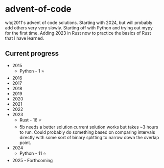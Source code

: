 # advent-of-code
wlpj2011's advent of code solutions. Starting with 2024, but will probably add others very very slowly. Starting off with Python and trying out mypy for the first time. Adding 2023 in Rust now to practice the basics of Rust that I have learned.

## Current progress 
* 2015 
  * Python - 1 :star:
* 2016 
* 2017
* 2018
* 2019
* 2020
* 2021
* 2022
* 2023 
  * Rust - 16 :star:
  * 5b needs a better solution current solution works but takes ~3 hours to run. Could probably do something based on comparing intervals directly with some sort of binary splitting to narrow down the overlap point.
* 2024 
  * Python - 11 :star:
* 2025 - Forthcoming
